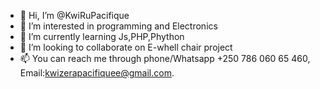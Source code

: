 - 👋 Hi, I’m @KwiRuPacifique
- 👀 I’m interested in programming and Electronics
- 🌱 I’m currently learning Js,PHP,Phython
- 💞️ I’m looking to collaborate on E-whell chair project
- 📫 You can reach me through phone/Whatsapp +250 786 060 65 460, Email:kwizerapacifiquee@gmail.com. 

<!---
KwiRuPacifique/KwiRuPacifique is a ✨ special ✨ repository because its `README.md` (this file) appears on your GitHub profile.
You can click the Preview link to take a look at your changes.
--->
